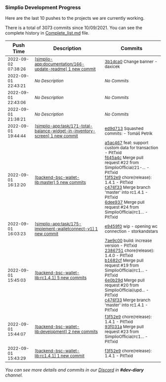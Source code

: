 
### Simplio Development Progress

Here are the last 10 pushes to the projects we are currently working.

There is a total of 3073 commits since 10/09/2021. You can see the complete history in
 [Complete_list.md](Complete_list.md) file.

| Push Time | Description | Commits |
| --- | --- | --- |
| <sub>2022-09-02 07:38:26</sub> | <sub>[[simplio-app:documentation/166\-update\-readme] 1 new commit](https://github.com/SimplioOfficial/simplio-app/commit/3b1dca04ed41582f79bab804d210646513f97f74)</sub> | <sub>[3b1dca0](https://github.com/SimplioOfficial/simplio-app/commit/3b1dca04ed41582f79bab804d210646513f97f74) Change banner - daxicek</sub> |
| <sub>2022-09-01 22:43:21</sub> | <sub>_No Description_</sub> | <sub>_No Commits_</sub> |
| <sub>2022-09-01 22:43:06</sub> | <sub>_No Description_</sub> | <sub>_No Commits_</sub> |
| <sub>2022-09-01 21:38:21</sub> | <sub>_No Description_</sub> | <sub>_No Commits_</sub> |
| <sub>2022-09-01 19:44:44</sub> | <sub>[[simplio-app:task/171\-total\-balance\-widget\-in\-inventory\-screen] 1 new commit](https://github.com/SimplioOfficial/simplio-app/commit/ed9d713c7f430ac2dbea68786eea4754df3b5ab1)</sub> | <sub>[ed9d713](https://github.com/SimplioOfficial/simplio-app/commit/ed9d713c7f430ac2dbea68786eea4754df3b5ab1) Squashed commits: - Tomáš Petrík</sub> |
| <sub>2022-09-01 16:12:20</sub> | <sub>[[backend-bsc-wallet-lib:master] 5 new commits](https://github.com/SimplioOfficial/backend-bsc-wallet-lib/compare/6e0b29dbc817...6dee9374275d)</sub> | <sub>[a5ac467](https://github.com/SimplioOfficial/backend-bsc-wallet-lib/commit/a5ac467ace10c1445987f5aa80f0efc36783a691) feat: support custom data for transaction - PitTxid<br>[f645a4c](https://github.com/SimplioOfficial/backend-bsc-wallet-lib/commit/f645a4c7bda053845fe396d5a26732dfe6c52f6b) Merge pull request #22 from SimplioOfficial/21-... - PitTxid<br>[f3f52e9](https://github.com/SimplioOfficial/backend-bsc-wallet-lib/commit/f3f52e9e69d3cb02f4abf5de8fec9803e1b4fd52) chore(release): 1.4.1 - PitTxid<br>[c476f33](https://github.com/SimplioOfficial/backend-bsc-wallet-lib/commit/c476f3399f86e297225b19aefb53c918b8a93be1) Merge branch 'master' into rc1.4.1 - PitTxid<br>[6dee937](https://github.com/SimplioOfficial/backend-bsc-wallet-lib/commit/6dee9374275d4c733a4674429c29dfe4fbbd1d52) Merge pull request #24 from SimplioOfficial/rc1... - PitTxid</sub> |
| <sub>2022-09-01 16:03:23</sub> | <sub>[[simplio-app:task/175\-implement\-walletconnect\-v1] 1 new commit](https://github.com/SimplioOfficial/simplio-app/commit/e9459f04546f7f03691a038760f22aaf6bc3e27a)</sub> | <sub>[e9459f0](https://github.com/SimplioOfficial/simplio-app/commit/e9459f04546f7f03691a038760f22aaf6bc3e27a) wip - opening wc connection - storkandstars</sub> |
| <sub>2022-09-01 15:45:03</sub> | <sub>[[backend-bsc-wallet-lib:rc1\.4\.1] 5 new commits](https://github.com/SimplioOfficial/backend-bsc-wallet-lib/compare/f3f52e9e69d3...c476f3399f86)</sub> | <sub>[7ae9c00](https://github.com/SimplioOfficial/backend-bsc-wallet-lib/commit/7ae9c008404540ea0607805749f62b2bf118edf4) build: increase version - PitTxid<br>[2386751](https://github.com/SimplioOfficial/backend-bsc-wallet-lib/commit/23867516f491e3c2794050629ec675c5813a2547) chore(release): 1.4.0 - PitTxid<br>[b1682cf](https://github.com/SimplioOfficial/backend-bsc-wallet-lib/commit/b1682cf9b0982ec1daf10b51eeb6307c1b37e852) Merge pull request #19 from SimplioOfficial/rc1... - PitTxid<br>[6e0b29d](https://github.com/SimplioOfficial/backend-bsc-wallet-lib/commit/6e0b29dbc8171961517a893b2ec58df1ea3dd9ce) Merge pull request #20 from SimplioOfficial/upd... - PitTxid<br>[c476f33](https://github.com/SimplioOfficial/backend-bsc-wallet-lib/commit/c476f3399f86e297225b19aefb53c918b8a93be1) Merge branch 'master' into rc1.4.1 - PitTxid</sub> |
| <sub>2022-09-01 15:44:07</sub> | <sub>[[backend-bsc-wallet-lib:development] 2 new commits](https://github.com/SimplioOfficial/backend-bsc-wallet-lib/compare/f645a4c7bda0...93f031adf2fb)</sub> | <sub>[f3f52e9](https://github.com/SimplioOfficial/backend-bsc-wallet-lib/commit/f3f52e9e69d3cb02f4abf5de8fec9803e1b4fd52) chore(release): 1.4.1 - PitTxid<br>[93f031a](https://github.com/SimplioOfficial/backend-bsc-wallet-lib/commit/93f031adf2fb88e0537857ec0b5ac3ce77b92fa6) Merge pull request #23 from SimplioOfficial/rc1... - PitTxid</sub> |
| <sub>2022-09-01 15:43:29</sub> | <sub>[[backend-bsc-wallet-lib:rc1\.4\.1] 1 new commit](https://github.com/SimplioOfficial/backend-bsc-wallet-lib/commit/f3f52e9e69d3cb02f4abf5de8fec9803e1b4fd52)</sub> | <sub>[f3f52e9](https://github.com/SimplioOfficial/backend-bsc-wallet-lib/commit/f3f52e9e69d3cb02f4abf5de8fec9803e1b4fd52) chore(release): 1.4.1 - PitTxid</sub> |

_You can see more details and commits in our [Discord](https://discord.gg/aKhjuwZmdP) in **#dev-diary** channel._
